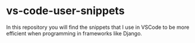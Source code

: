 # vs-code-user-snippets
In this repository you will find the snippets that I use in VSCode to be more efficient when programming in frameworks like Django.
